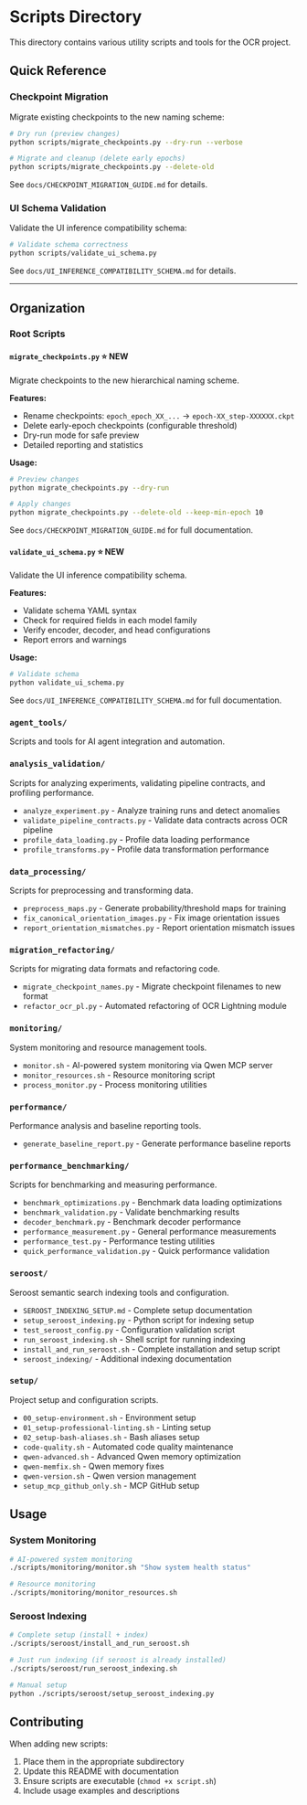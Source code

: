 # Scripts Directory

This directory contains various utility scripts and tools for the OCR project.

## Quick Reference

### Checkpoint Migration
Migrate existing checkpoints to the new naming scheme:
```bash
# Dry run (preview changes)
python scripts/migrate_checkpoints.py --dry-run --verbose

# Migrate and cleanup (delete early epochs)
python scripts/migrate_checkpoints.py --delete-old
```

See `docs/CHECKPOINT_MIGRATION_GUIDE.md` for details.

### UI Schema Validation
Validate the UI inference compatibility schema:
```bash
# Validate schema correctness
python scripts/validate_ui_schema.py
```

See `docs/UI_INFERENCE_COMPATIBILITY_SCHEMA.md` for details.

---

## Organization

### Root Scripts

#### `migrate_checkpoints.py` ⭐ NEW
Migrate checkpoints to the new hierarchical naming scheme.

**Features:**
- Rename checkpoints: `epoch_epoch_XX_...` → `epoch-XX_step-XXXXXX.ckpt`
- Delete early-epoch checkpoints (configurable threshold)
- Dry-run mode for safe preview
- Detailed reporting and statistics

**Usage:**
```bash
# Preview changes
python migrate_checkpoints.py --dry-run

# Apply changes
python migrate_checkpoints.py --delete-old --keep-min-epoch 10
```

See `docs/CHECKPOINT_MIGRATION_GUIDE.md` for full documentation.

#### `validate_ui_schema.py` ⭐ NEW
Validate the UI inference compatibility schema.

**Features:**
- Validate schema YAML syntax
- Check for required fields in each model family
- Verify encoder, decoder, and head configurations
- Report errors and warnings

**Usage:**
```bash
# Validate schema
python validate_ui_schema.py
```

See `docs/UI_INFERENCE_COMPATIBILITY_SCHEMA.md` for full documentation.

### `agent_tools/`
Scripts and tools for AI agent integration and automation.

### `analysis_validation/`
Scripts for analyzing experiments, validating pipeline contracts, and profiling performance.
- `analyze_experiment.py` - Analyze training runs and detect anomalies
- `validate_pipeline_contracts.py` - Validate data contracts across OCR pipeline
- `profile_data_loading.py` - Profile data loading performance
- `profile_transforms.py` - Profile data transformation performance

### `data_processing/`
Scripts for preprocessing and transforming data.
- `preprocess_maps.py` - Generate probability/threshold maps for training
- `fix_canonical_orientation_images.py` - Fix image orientation issues
- `report_orientation_mismatches.py` - Report orientation mismatch issues

### `migration_refactoring/`
Scripts for migrating data formats and refactoring code.
- `migrate_checkpoint_names.py` - Migrate checkpoint filenames to new format
- `refactor_ocr_pl.py` - Automated refactoring of OCR Lightning module

### `monitoring/`
System monitoring and resource management tools.
- `monitor.sh` - AI-powered system monitoring via Qwen MCP server
- `monitor_resources.sh` - Resource monitoring script
- `process_monitor.py` - Process monitoring utilities

### `performance/`
Performance analysis and baseline reporting tools.
- `generate_baseline_report.py` - Generate performance baseline reports

### `performance_benchmarking/`
Scripts for benchmarking and measuring performance.
- `benchmark_optimizations.py` - Benchmark data loading optimizations
- `benchmark_validation.py` - Validate benchmarking results
- `decoder_benchmark.py` - Benchmark decoder performance
- `performance_measurement.py` - General performance measurements
- `performance_test.py` - Performance testing utilities
- `quick_performance_validation.py` - Quick performance validation

### `seroost/`
Seroost semantic search indexing tools and configuration.
- `SEROOST_INDEXING_SETUP.md` - Complete setup documentation
- `setup_seroost_indexing.py` - Python script for indexing setup
- `test_seroost_config.py` - Configuration validation script
- `run_seroost_indexing.sh` - Shell script for running indexing
- `install_and_run_seroost.sh` - Complete installation and setup script
- `seroost_indexing/` - Additional indexing documentation

### `setup/`
Project setup and configuration scripts.
- `00_setup-environment.sh` - Environment setup
- `01_setup-professional-linting.sh` - Linting setup
- `02_setup-bash-aliases.sh` - Bash aliases setup
- `code-quality.sh` - Automated code quality maintenance
- `qwen-advanced.sh` - Advanced Qwen memory optimization
- `qwen-memfix.sh` - Qwen memory fixes
- `qwen-version.sh` - Qwen version management
- `setup_mcp_github_only.sh` - MCP GitHub setup

## Usage

### System Monitoring
```bash
# AI-powered system monitoring
./scripts/monitoring/monitor.sh "Show system health status"

# Resource monitoring
./scripts/monitoring/monitor_resources.sh
```

### Seroost Indexing
```bash
# Complete setup (install + index)
./scripts/seroost/install_and_run_seroost.sh

# Just run indexing (if seroost is already installed)
./scripts/seroost/run_seroost_indexing.sh

# Manual setup
python ./scripts/seroost/setup_seroost_indexing.py
```

## Contributing

When adding new scripts:
1. Place them in the appropriate subdirectory
2. Update this README with documentation
3. Ensure scripts are executable (`chmod +x script.sh`)
4. Include usage examples and descriptions
